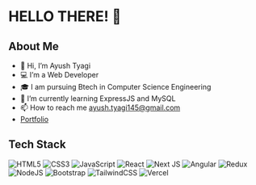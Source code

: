 # HELLO THERE! 👋

## About Me
- 👋 Hi, I’m Ayush Tyagi
- 💻 I’m a Web Developer
- 🎓 I am pursuing Btech in Computer Science Engineering
- 🌱 I’m currently learning ExpressJS and MySQL
- 📫 How to reach me ayush.tyagi145@gmail.com
- [Portfolio](https://portfolio-ayushtyagi14.vercel.app/)

<!---
ayushtyagi14/ayushtyagi14 is a ✨ special ✨ repository because its `README.md` (this file) appears on your GitHub profile.
You can click the Preview link to take a look at your changes.
--->

## Tech Stack 
![HTML5](https://img.shields.io/badge/html5-%23E34F26.svg?style=for-the-badge&logo=html5&logoColor=white) 	![CSS3](https://img.shields.io/badge/css3-%231572B6.svg?style=for-the-badge&logo=css3&logoColor=white)  ![JavaScript](https://img.shields.io/badge/javascript-%23323330.svg?style=for-the-badge&logo=javascript&logoColor=%23F7DF1E)  ![React](https://img.shields.io/badge/react-%2320232a.svg?style=for-the-badge&logo=react&logoColor=%2361DAFB)  ![Next JS](https://img.shields.io/badge/Next-black?style=for-the-badge&logo=next.js&logoColor=white)  ![Angular](https://img.shields.io/badge/angular-%23DD0031.svg?style=for-the-badge&logo=angular&logoColor=white) ![Redux](https://img.shields.io/badge/redux-%23593d88.svg?style=for-the-badge&logo=redux&logoColor=white) ![NodeJS](https://img.shields.io/badge/node.js-6DA55F?style=for-the-badge&logo=node.js&logoColor=white)  ![Bootstrap](https://img.shields.io/badge/bootstrap-%23563D7C.svg?style=for-the-badge&logo=bootstrap&logoColor=white)  ![TailwindCSS](https://img.shields.io/badge/tailwindcss-%2338B2AC.svg?style=for-the-badge&logo=tailwind-css&logoColor=white)  ![Vercel](https://img.shields.io/badge/vercel-%23000000.svg?style=for-the-badge&logo=vercel&logoColor=white)

